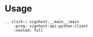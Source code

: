 # Usage

```{eval-rst}
.. click:: signhost.__main__:main
    :prog: signhost-api-python-client
    :nested: full
```
